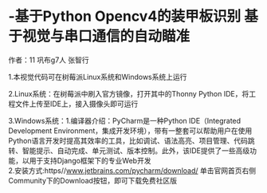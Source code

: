 # -基于Python Opencv4的装甲板识别 基于视觉与串口通信的自动瞄准
作者：11 巩布g7人 张智行

1.本视觉代码可在树莓派Linux系统和Windows系统上运行<br>

2.Linux系统：在树莓派中刷入官方镜像，打开其中的Thonny Python IDE，将工程文件上传至IDE上，接入摄像头即可运行<br>

3.Windows系统：1.编译器介绍：PyCharm是一种Python IDE（Integrated Development Environment，集成开发环境），带有一整套可以帮助用户在使用Python语言开发时提高其效率的工具，比如调试、语法高亮、项目管理、代码跳转、智能提示、自动完成、单元测试、版本控制。此外，该IDE提供了一些高级功能，以用于支持Django框架下的专业Web开发<br>
               2.安装方式:https//www.jetbrains.com/pycharm/download/ 单击官网首页右侧Community下的Download按钮，即可下载免费社区版<br>
               
